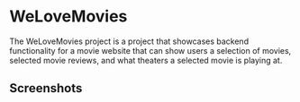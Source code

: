 # WeLoveMovies

The WeLoveMovies project is a project that showcases backend functionality for a movie website that can show users a selection of movies, selected movie reviews, and what theaters a selected movie is playing at.

## Screenshots

